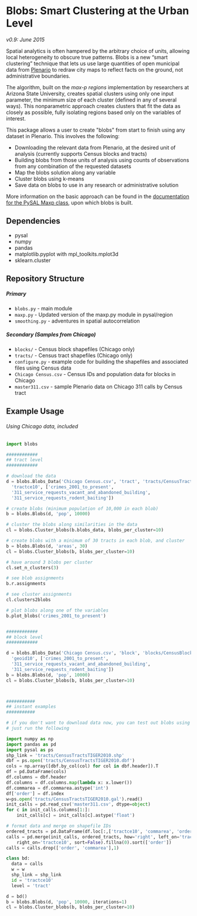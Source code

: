 Blobs: Smart Clustering at the Urban Level
=====

*v0.9: June 2015*

Spatial analytics is often hampered by the arbitrary choice of units, allowing local heterogeneity to obscure true patterns. Blobs is a new “smart clustering” technique that lets us use large quantities of open municipal data from [Plenario](http://plenar.io) to redraw city maps to reflect facts on the ground, not administrative boundaries. 

The algorithm, built on the *max-p regions* implementation by researchers at Arizona State University, creates spatial clusters using only one input parameter, the minimum size of each cluster (defined in any of several ways). This nonparametric approach creates clusters that fit the data as closely as possible, fully isolating regions based only on the variables of interest.  

This package allows a user to create "blobs" from start to finish using any dataset in Plenario. This involves the following:

* Downloading the relevant data from Plenario, at the desired unit of analysis (currently supports Census blocks and tracts)
* Building blobs from those units of analysis using counts of observations from any combination of the requested datasets
* Map the blobs solution along any variable
* Cluster blobs using k-means
* Save data on blobs to use in any research or administrative solution

More information on the basic approach can be found in the [documentation for the PySAL Maxp class](http://www.pysal.org/library/region/maxp.html), upon which blobs is built. 


Dependencies
------------

* pysal
* numpy
* pandas
* matplotlib.pyplot with mpl_toolkits.mplot3d
* sklearn.cluster

Repository Structure
------------

##### Primary

* `blobs.py` - main module
* `maxp.py` - Updated version of the maxp.py module in pysal/region
* `smoothing.py` - adventures in spatial autocorrelation

##### Secondary (Samples from Chicago)

* `blocks/` - Census block shapefiles (Chicago only)
* `tracts/` - Census tract shapefiles (Chicago only)
* `configure.py` - example code for building the shapefiles and associated files using Census data
* `Chicago Census.csv` - Census IDs and population data for blocks in Chicago
* `master311.csv` - sample Plenario data on Chicago 311 calls by Census tract

  
Example Usage
----------------------
######  Using Chicago data, included

```python
import blobs

############
## tract level
############

# download the data
d = blobs.Blobs_Data('Chicago Census.csv', 'tract', 'tracts/CensusTractsTIGER2010.shp', 
  'tractce10', ['crimes_2001_to_present', 
  '311_service_requests_vacant_and_abandoned_building', 
  '311_service_requests_rodent_baiting'])

# create blobs (minimum population of 10,000 in each blob)
b = blobs.Blobs(d, 'pop', 10000)

# cluster the blobs along similarities in the data
cl = blobs.Cluster_blobs(b.blobs_data, blobs_per_cluster=10)

# create blobs with a minimum of 30 tracts in each blob, and cluster
b = blobs.Blobs(d, 'areas', 30)
cl = blobs.Cluster_blobs(b, blobs_per_cluster=10)

# have around 3 blobs per cluster
cl.set_n_clusters(3)

# see blob assignments
b.r.assignments

# see cluster assignments
cl.clusters2blobs

# plot blobs along one of the variables
b.plot_blobs('crimes_2001_to_present')


############
## block level
############

d = blobs.Blobs_Data('Chicago Census.csv', 'block', 'blocks/CensusBlockTIGER2010.shp', 
  'geoid10', ['crimes_2001_to_present', 
  '311_service_requests_vacant_and_abandoned_building', 
  '311_service_requests_rodent_baiting'])
b = blobs.Blobs(d, 'pop', 10000)
cl = blobs.Cluster_blobs(b, blobs_per_cluster=10)



###########
## instant examples
###########

# if you don't want to download data now, you can test out blobs using some included data
# just run the following

import numpy as np
import pandas as pd
import pysal as ps
shp_link = 'tracts/CensusTractsTIGER2010.shp'
dbf = ps.open('tracts/CensusTractsTIGER2010.dbf')
cols = np.array([dbf.by_col(col) for col in dbf.header]).T
df = pd.DataFrame(cols)
df.columns = dbf.header
df.columns = df.columns.map(lambda x: x.lower())
df.commarea = df.commarea.astype('int')
df['order'] = df.index
w=ps.open('tracts/CensusTractsTIGER2010.gal').read()
init_calls = pd.read_csv('master311.csv', dtype=object)
for c in init_calls.columns[1:]:
    init_calls[c] = init_calls[c].astype('float')

# format data and merge on shapefile IDs
ordered_tracts = pd.DataFrame(df.loc[:,['tractce10', 'commarea', 'order']])
calls = pd.merge(init_calls, ordered_tracts, how='right', left_on='tractID', 
    right_on='tractce10', sort=False).fillna(0).sort(['order'])
calls = calls.drop(['order', 'commarea'],1)

class bd:
  data = calls
  w = w
  shp_link = shp_link
  id = 'tractce10'
  level = 'tract'

d = bd()
b = blobs.Blobs(d, 'pop', 10000, iterations=1)
cl = blobs.Cluster_blobs(b, blobs_per_cluster=10)


```



